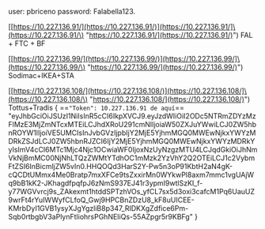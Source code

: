 user: pbriceno
password: Falabella123.

[[https://10.227.136.91/](https://10.227.136.91/)](https://10.227.136.91/]\(https://10.227.136.91/\) "https://10.227.136.91/](https://10.227.136.91/)") FAL + FTC + BF

[[https://10.227.136.99/](https://10.227.136.99/)](https://10.227.136.99/]\(https://10.227.136.99/\) "https://10.227.136.99/](https://10.227.136.99/)") Sodimac+IKEA+STA

[[https://10.227.136.108/](https://10.227.136.108/)](https://10.227.136.108/]\(https://10.227.136.108/\) "https://10.227.136.108/](https://10.227.136.108/)") Tottus+Tradis
{
  ==`"Token": 10.227.136.91 de aquí`== "eyJhbGciOiJSUzI1NiIsInR5cCI6IkpXVCJ9.eyJzdWIiOiI2ODc5NTRmZDYzMzFlMzE3MjZmNTcxMTEiLCJhdXRoU291cmNlIjoiaW50ZXJuYWwiLCJ0ZW5hbnROYW1lIjoiVE5UMCIsInJvbGVzIjpbIjY2MjE5YjhmMGQ0MWEwNjkxYWYzMDRkZSJdLCJ0ZW5hbnRJZCI6IjY2MjE5YjhmMGQ0MWEwNjkxYWYzMDRkYyIsImV4cCI6MTc1Mjc4Njc1OCwiaWF0IjoxNzUyNzgzMTU4LCJqdGkiOiJhNmVkNjBmMC00NjNhLTQzZWMtYTdhOC1mMzk2YzVhY2Q2OTEiLCJ1c2VybmFtZSI6InBicmljZW5vIn0.HHQOQd3HarS2Y-Pw5n3oP91KbtH2aN4gK-cQCDtUMmx4Me0Bratp7mxXFCe9tsZxxirMn0WYkwPl8axm7mmc1vgUAjWq9bB1kK2-JKhagdfpqfpJ6zNmS937EJ41r3ypmI9wtlSzKI_f-y77WGVvrcj9s_ZAkexmt1htddSPTzhVOs_yfCL7sx5d3oxi3cafcM1Pq6UauUZ9wrFt4rYuIWWyfCLfoQ_Gwj9HPCBnZDzU8_kF8uUICEE-KMrbDyI1GVB1ysyXJgYgzliB8p347_RIDKXgZdfice6Pm-Sqb0rtbgbV3aPlynFtliohrsPGhNEIiQs-55AZpgr5r9KBFg"
}